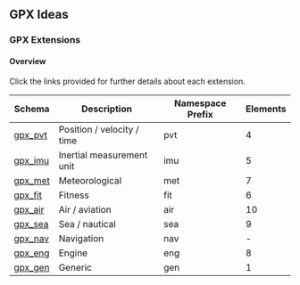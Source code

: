 ## GPX Ideas

### GPX Extensions

#### Overview

Click the links provided for further details about each extension.

| Schema                       | Description                | Namespace Prefix | Elements |
| ---------------------------- | -------------------------- | ---------------- | -------- |
| [gpx_pvt](gpx_pvt/README.md) | Position / velocity / time | pvt              | 4        |
| [gpx_imu](gpx_imu/README.md) | Inertial measurement unit  | imu              | 5        |
| [gpx_met](gpx_met/README.md) | Meteorological             | met              | 7        |
| [gpx_fit](gpx_fit/README.md) | Fitness                    | fit              | 6        |
| [gpx_air](gpx_air/README.md) | Air / aviation             | air              | 10       |
| [gpx_sea](gpx_sea/README.md) | Sea / nautical             | sea              | 9        |
| [gpx_nav](gpx_nav/README.md) | Navigation                 | nav              | -        |
| [gpx_eng](gpx_eng/README.md) | Engine                     | eng              | 8        |
| [gpx_gen](gpx_gen/README.md) | Generic                    | gen              | 1        |

